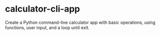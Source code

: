 # calculator-cli-app
Create a Python command-line calculator app with basic operations, using functions, user input, and a loop until exit.

